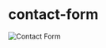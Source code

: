 # contact-form

![Contact Form](https://github.com/osag1e/contact-form/blob/main/image/contact-form.png)

